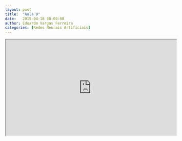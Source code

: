 ```yaml
---
layout: post
title:  "Aula 9"
date:   2015-04-18 08:00:08
author: Eduardo Vargas Ferreira
categories: [Redes Neurais Artificiais]
---
```

<center>
<iframe width="560" height="315" src="https://www.youtube.com/embed/zAlX1V3lK5s?autoplay=0"> </iframe>
</center>
